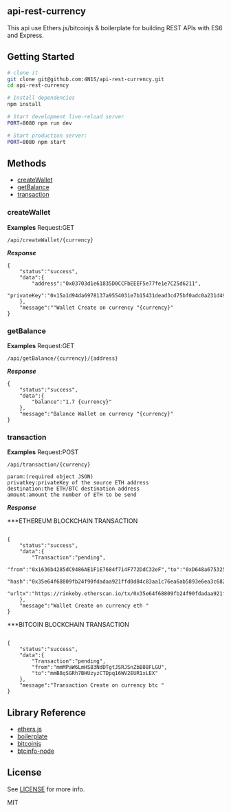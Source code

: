 ## api-rest-currency

This api use Ethers.js/bitcoinjs & boilerplate for building REST APIs with ES6 and Express.


## Getting Started

```sh
# clone it
git clone git@github.com:4N1S/api-rest-currency.git
cd api-rest-currency

# Install dependencies
npm install

# Start development live-reload server
PORT=8080 npm run dev

# Start production server:
PORT=8080 npm start
```

## Methods

* [createWallet](#createWallet)
* [getBalance](#getBalance)
* [transaction](#transaction)

### createWallet

**Examples**
Request:GET

    /api/createWallet/{currency}

***Response***

```javasctipt
{
	"status":"success",
	"data":{
		"address":"0x03703d1e61835D0CCFbEEEF5e77fe1e7C25d6211",
		"privateKey":"0x15a1d94da6978137a9554031e7b15431dead3cd75bf0adc0a231d496e3924084"
	},
	"message":""Wallet Create on currency "{currency}"
}
```

### getBalance

**Examples**
Request:GET

    /api/getBalance/{currency}/{address}

***Response***

```javasctipt
{
	"status":"success",
	"data":{
		"balance":"1.7 {currency}"
	},
	"message":"Balance Wallet on currency "{currency}"
}
```

### transaction

**Examples**
Request:POST

    /api/transaction/{currency} 

    param:(required object JSON)
    privatkey:privateKey of the source ETH address
    destination:the ETH/BTC destination address
    amount:amount the number of ETH to be send


***Response***

***ETHEREUM BLOCKCHAIN TRANSACTION

```javasctipt

{
	"status":"success",
	"data":{
		"Transaction":"pending",
		"from":"0x1636b4285dC9486AE1F1E7684f714F772DdC32eF","to":"0xD648a6753256583288348156dCCe590dfC66301a",
		"hash":"0x35e64f68809fb24f90fdadaa921ffd0d84c83aa1c76ea6ab5893e6ea3c6823ad",
		"urltx":"https://rinkeby.etherscan.io/tx/0x35e64f68809fb24f90fdadaa921ffd0d84c83aa1c76ea6ab5893e6ea3c6823ad"
	},
	"message":"Wallet Create on currency eth "
}
```

***BITCOIN BLOCKCHAIN TRANSACTION 
```javasctipt

{
	"status":"success",
	"data":{
		"Transaction":"pending",
		"from":"mmMPaW6LmHS83NdDTgtJSRJSnZbB88FLGU",
		"to":"mmB8qSGRh7BHUzyzCTDpq16WV2EUR1xLEX"
	},
	"message":"Transaction Create on currency btc "
}
```

## Library Reference
- [ethers.js](https://github.com/ethers-io/ethers.js/)
- [boilerplate](https://github.com/developit/express-es6-rest-api)
- [bitcoinjs](https://github.com/bitcoinjs/bitcoinjs-lib)
- [btcinfo-node](https://github.com/4N1S/btcinfo-node)




## License

See [LICENSE](LICENSE) for more info.

MIT
